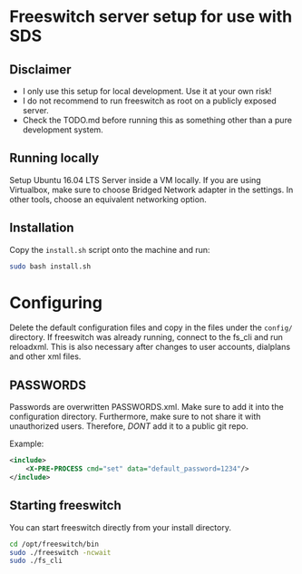 # Freeswitch server setup for use with SDS

## Disclaimer
 - I only use this setup for local development. Use it at your own risk!
 - I do not recommend to run freeswitch as root on a publicly exposed 
   server. 
 - Check the TODO.md before running this as something other than a pure
   development system.

## Running locally
Setup Ubuntu 16.04 LTS Server inside a VM locally. If you are
using Virtualbox, make sure to choose Bridged Network adapter in the
settings. In other tools, choose an equivalent networking option.

## Installation
Copy the `install.sh` script onto the machine and run:
```bash
sudo bash install.sh
```

# Configuring
Delete the default configuration files and copy in the files under
the `config/` directory. If freeswitch was already running, connect
to the fs\_cli and run reloadxml. This is also necessary after changes
to user accounts, dialplans and other xml files.

## PASSWORDS
Passwords are overwritten PASSWORDS.xml. Make sure to add it into the
configuration directory. Furthermore, make sure to not share it with
unauthorized users. Therefore, *DONT* add it to a public git repo.

Example:
```xml
<include>
	<X-PRE-PROCESS cmd="set" data="default_password=1234"/>
</include>
```

## Starting freeswitch
You can start freeswitch directly from your install directory.
```bash
cd /opt/freeswitch/bin
sudo ./freeswitch -ncwait
sudo ./fs_cli
```

